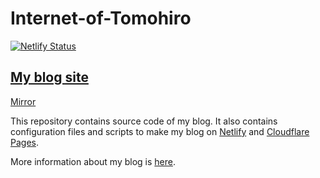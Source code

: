 # Internet-of-Tomohiro
[![Netlify Status](https://api.netlify.com/api/v1/badges/c4b089ca-68e0-4353-add4-87bd9db9281b/deploy-status)](https://app.netlify.com/sites/internet-of-tomohiro/deploys)
## [My blog site](https://internet-of-tomohiro.pages.dev/)
[Mirror](https://internet-of-tomohiro.netlify.app/)

This repository contains source code of my blog.
It also contains configuration files and scripts to make my blog on [Netlify](https://www.netlify.com/) and [Cloudflare Pages](https://pages.cloudflare.com).

More information about my blog is [here](https://internet-of-tomohiro.netlify.app/aboutThisBlog.en.html).
